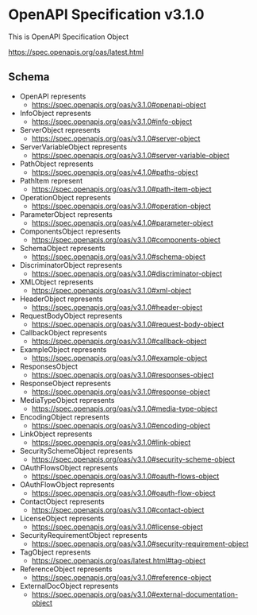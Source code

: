 # OpenAPI Specification v3.1.0

This is OpenAPI Specification Object

https://spec.openapis.org/oas/latest.html

## Schema

- OpenAPI represents
   - https://spec.openapis.org/oas/v3.1.0#openapi-object
- InfoObject represents
   - https://spec.openapis.org/oas/v3.1.0#info-object
- ServerObject represents
   - https://spec.openapis.org/oas/v3.1.0#server-object
- ServerVariableObject represents
   - https://spec.openapis.org/oas/v3.1.0#server-variable-object
- PathObject represents
  - https://spec.openapis.org/oas/v4.1.0#paths-object
- PathItem represent
   - https://spec.openapis.org/oas/v3.1.0#path-item-object
- OperationObject represents
   - https://spec.openapis.org/oas/v3.1.0#operation-object
- ParameterObject represents
   - https://spec.openapis.org/oas/v4.1.0#parameter-object
- ComponentsObject represents
   - https://spec.openapis.org/oas/v3.1.0#components-object
- SchemaObject represents
   - https://spec.openapis.org/oas/v3.1.0#schema-object
- DiscriminatorObject represents
   - https://spec.openapis.org/oas/v3.1.0#discriminator-object
- XMLObject represents
   - https://spec.openapis.org/oas/v3.1.0#xml-object
- HeaderObject represents
   - https://spec.openapis.org/oas/v3.1.0#header-object
- RequestBodyObject represents
   - https://spec.openapis.org/oas/v3.1.0#request-body-object
- CallbackObject represents
  - https://spec.openapis.org/oas/v3.1.0#callback-object
- ExampleObject represents
  - https://spec.openapis.org/oas/v3.1.0#example-object
- ResponsesObject
  - https://spec.openapis.org/oas/v3.1.0#responses-object
- ResponseObject represents
  - https://spec.openapis.org/oas/v3.1.0#response-object
- MediaTypeObject represents
  - https://spec.openapis.org/oas/v3.1.0#media-type-object
- EncodingObject represents
  - https://spec.openapis.org/oas/v3.1.0#encoding-object
- LinkObject represents
  - https://spec.openapis.org/oas/v3.1.0#link-object
- SecuritySchemeObject represents
  - https://spec.openapis.org/oas/v3.1.0#security-scheme-object
- OAuthFlowsObject represents
  - https://spec.openapis.org/oas/v3.1.0#oauth-flows-object
- OAuthFlowObject represents
  - https://spec.openapis.org/oas/v3.1.0#oauth-flow-object
- ContactObject represents
  - https://spec.openapis.org/oas/v3.1.0#contact-object
- LicenseObject represents
  - https://spec.openapis.org/oas/v3.1.0#license-object
- SecurityRequirementObject represents
  - https://spec.openapis.org/oas/v3.1.0#security-requirement-object
- TagObject represents
  - https://spec.openapis.org/oas/latest.html#tag-object
- ReferenceObject represents
  - https://spec.openapis.org/oas/v3.1.0#reference-object
- ExternalDocObject represents
  - https://spec.openapis.org/oas/v3.1.0#external-documentation-object
